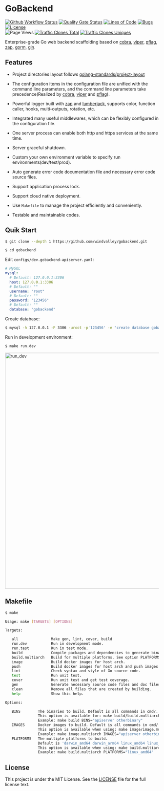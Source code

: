 # GoBackend

[![Github Workflow Status](https://img.shields.io/github/workflow/status/windvalley/gobackend/GobackendCI)](https://github.com/windvalley/gobackend/actions/workflows/gobackendci.yaml)
[![Quality Gate Status](https://sonarcloud.io/api/project_badges/measure?project=windvalley_gobackend&metric=alert_status)](https://sonarcloud.io/summary/new_code?id=windvalley_gobackend)
[![Lines of Code](https://sonarcloud.io/api/project_badges/measure?project=windvalley_gobackend&metric=ncloc)](https://sonarcloud.io/summary/new_code?id=windvalley_gobackend)
[![Bugs](https://sonarcloud.io/api/project_badges/measure?project=windvalley_gobackend&metric=bugs)](https://sonarcloud.io/summary/new_code?id=windvalley_gobackend)
[![License](https://img.shields.io/github/license/windvalley/gobackend)](License) <br>
![Page Views](https://views.whatilearened.today/views/github/windvalley/gobackend.svg)
[![Traffic Clones Total](https://img.shields.io/endpoint?url=https%3A%2F%2Fapi.sre.im%2Fv1%2Fgithub%2Ftraffic%2Fclones%2Ftotal%3Fgit_user%3Dwindvalley%26git_repo%3Dgobackend%26type%3Dcount%26label%3Dclones-total)](https://github.com/windvalley/traffic-clones-api)
[![Traffic Clones Uniques](https://img.shields.io/endpoint?url=https%3A%2F%2Fapi.sre.im%2Fv1%2Fgithub%2Ftraffic%2Fclones%2Ftotal%3Fgit_user%3Dwindvalley%26git_repo%3Dgobackend%26type%3Duniques%26label%3Dclones-uniques)](https://github.com/windvalley/traffic-clones-api)

Enterprise-grade Go web backend scaffolding based on
[cobra][1], [viper][2], [pflag][3], [zap][4], [gorm][5], [gin][6].

[1]: https://github.com/spf13/cobra
[2]: https://github.com/spf13/viper
[3]: https://github.com/spf13/pflag
[4]: https://github.com/uber-go/zap
[5]: https://github.com/go-gorm/gorm
[6]: https://github.com/gin-gonic/gin

## Features

- Project directories layout follows [golang-standards/project-layout](https://github.com/golang-standards/project-layout)

- The configuration items in the configuration file are unified with the command line parameters, and the command line parameters take precedence(Realized by [cobra][1], [viper][2] and [pflag][3]).

- Powerful logger built with [zap][4] and [lumberjack](https://github.com/natefinch/lumberjack), supports color, function caller, hooks, multi-outputs, rotation, etc.

- Integrated many useful middlewares, which can be flexibly configured in the configuration file.

- One server process can enable both http and https services at the same time.

- Server graceful shutdown.

- Custom your own environment variable to specify run environments(dev/test/prod).

- Auto generate error code documentation file and necessary error code source files.

- Support application process lock.

- Support cloud native deployment.

- Use `Makefile` to manage the project efficiently and conveniently.

- Testable and maintainable codes.

## Quik Start

```sh
$ git clone --depth 1 https://github.com/windvalley/gobackend.git

$ cd gobackend
```

Edit `configs/dev.gobackend-apiserver.yaml`:

```yaml
# MySQL
mysql:
  # Default: 127.0.0.1:3306
  host: 127.0.0.1:3306
  # Default: ""
  username: "root"
  # Default: ""
  password: "123456"
  # Default: ""
  database: "gobackend"
```

Create database:

```sh
$ mysql -h 127.0.0.1 -P 3306 -uroot -p'123456' -e "create database gobackend;"
```

Run in development environment:

```sh
$ make run.dev
```

<img width="772" alt="run_dev" src="https://user-images.githubusercontent.com/6139938/144012376-df174b5e-0c5a-4318-817e-7d9b30e4f5cd.png">

## Makefile

```sh
$ make

Usage: make [TARGETS] [OPTIONS]

Targets:

   all               Make gen, lint, cover, build
   run.dev           Run in development mode.
   run.test          Run in test mode.
   build             Compile packages and dependencies to generate binary file for current platform.
   build.multiarch   Build for multiple platforms. See option PLATFORMS.
   image             Build docker images for host arch.
   push              Build docker images for host arch and push images to registry.
   lint              Check syntax and style of Go source code.
   test              Run unit test.
   cover             Run unit test and get test coverage.
   gen               Generate necessary source code files and doc files.
   clean             Remove all files that are created by building.
   help              Show this help.

Options:

   BINS        The binaries to build. Default is all commands in cmd/.
               This option is available for: make build/build.multiarch
               Example: make build BINS="apiserver otherbinary"
   IMAGES      Docker images to build. Default is all commands in cmd/.
               This option is available when using: make image/image.multiarch.
               Example: make image.multiarch IMAGES="apiserver otherbinary"
   PLATFORMS   The multiple platforms to build.
               Default is 'darwin_amd64 darwin_arm64 linux_amd64 linux_arm64 windows_amd64'.
               This option is available when using: make build.multiarch.
               Example: make build.multiarch PLATFORMS="linux_amd64"
```

## License

This project is under the MIT License.
See the [LICENSE](LICENSE) file for the full license text.
